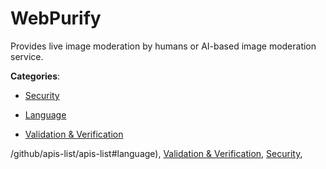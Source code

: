 # WebPurify

Provides live image moderation by humans or AI-based image moderation service.

**Categories**:

- [Security](https://github/apis-list/apis-list#security)

- [Language](https://github/apis-list/apis-list#language)

- [Validation & Verification](https://github/apis-list/apis-list#validation-and-verification)



/github/apis-list/apis-list#language), [Validation & Verification](https://github/apis-list/apis-list#validation-and-verification), [Security](https://github/apis-list/apis-list#security),


